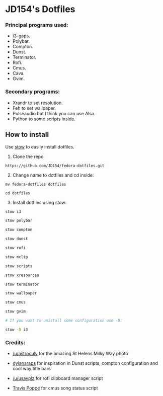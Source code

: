 # JD154's Dotfiles

### Principal programs used:

- i3-gaps.
- Polybar.
- Compton.
- Dunst.
- Terminator.
- Rofi.
- Cmus.
- Cava.
- Gvim.

### Secondary programs: 

- Xrandr to set resolution.
- Feh to set wallpaper.
- Pulseaudio but I think you can use Alsa.
- Python to some scripts inside.

## How to install

Use [stow](http://brandon.invergo.net/news/2012-05-26-using-gnu-stow-to-manage-your-dotfiles.html) to easily install dotfiles.

1. Clone the repo:

```
https://github.com/JD154/fedora-dotfiles.git
```

2. Change name to dotfiles and cd inside:

```
mv fedora-dotfiles dotfiles

cd dotfiles
```

3. Install dotfiles using stow:

```sh
stow i3

stow polybar

stow compton

stow dunst

stow rofi

stow mclip

stow scripts

stow xresources

stow terminator

stow wallpaper

stow cmus

stow gvim

# If you want to unistall some configuration use -D:

stow -D i3
```

### Credits:

- [/u/astroculv](https://www.reddit.com/r/EarthPorn/comments/5qtv0w/funny_how_we_gravitate_towards_the_things_that/) for the amazing St Helens Milky Way photo

- [dylanaraps](https://github.com/dylanaraps/) for inspiration in Dunst scripts, compton configuration and cool way title bars

- [/u/usayplz](https://www.reddit.com/r/unixporn/comments/4p5aom/rofi_clipboard_manager/) for rofi clipboard manager script

- [Travis Poppe](https://github.com/cmus/cmus/wiki/status_diplay_notify_send.py) for cmus song status script